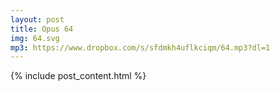 ```yaml
---
layout: post
title: Opus 64
img: 64.svg
mp3: https://www.dropbox.com/s/sfdmkh4uflkciqm/64.mp3?dl=1
---
```


{% include post_content.html %}
